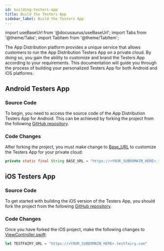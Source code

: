 ```yaml
---
id: building-testers-app
title: Build the Testers App
sidebar_label: Build the Testers App
---
```


import useBaseUrl from '@docusaurus/useBaseUrl';
import Tabs from '@theme/Tabs';
import TabItem from '@theme/TabItem';

The App Distribution platform provides a unique service that allows customers to run the App Distribution Testers App on a private cloud. By doing so, you gain the ability to customize and brand the Testers App according to your requirements. This documentation will guide you through the process of building your personalized Testers App for both Android and iOS platforms.

## Android Testers App

### Source Code

To begin, you need to access the source code of the App Distribution Testers App for Android. This can be achieved by forking the project from the following [GitHub repository](https://github.com/testfairy/testers-app-android).

### Code Changes

After forking the project, you must make change to [Base_URL](https://github.com/testfairy/testers-app-android/blob/master/TestFairyApp/src/main/java/com/testfairy/app/MainActivity.java#L49) to customize the Testers App for your private cloud:

```java
private static final String BASE_URL = "https://<YOUR_SUBDOMAIN_HERE>.testfairy.com";
```

## iOS Testers App

### Source Code

To get started with building the iOS version of the Testers App, you should fork the project from the following [GitHub repository](https://github.com/testfairy/testers-app-ios).

### Code Changes

Once you have forked the iOS project, make the following changes to [ViewController.swift](https://github.com/testfairy/testers-app-ios/blob/master/TestFairy/ViewController.swift#L9):

```js
let TESTFAIRY_URL = "https://<YOUR_SUBDOMAIN_HERE>.testfairy.com"
```
